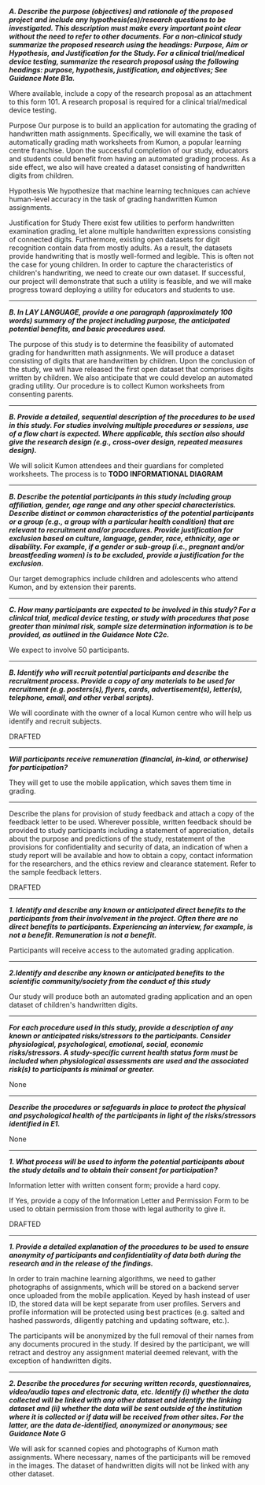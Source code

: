 ***A. Describe the purpose (objectives) and rationale of the proposed project and include any hypothesis(es)/research questions to be investigated. This description must make every important point clear without the need to refer to other documents. For a non-clinical study summarize the proposed research using the headings: Purpose, Aim or Hypothesis, and Justification for the Study.   For a clinical trial/medical device testing, summarize the research proposal using the following headings: purpose, hypothesis, justification, and objectives;  See Guidance Note B1a.***

Where available, include a copy of the research proposal as an attachment to this form 101.  A research proposal is required for a clinical trial/medical device testing.

Purpose
Our purpose is to build an application for automating the grading of handwritten math assignments. Specifically, we will examine the task of automatically grading math worksheets from Kumon, a popular learning centre franchise. Upon the successful completion of our study, educators and students could benefit from having an automated grading process. As a side effect, we also will have created a dataset consisting of handwritten digits from children.

Hypothesis
We hypothesize that machine learning techniques can achieve human-level accuracy in the task of grading handwritten Kumon assignments.

Justification for Study
There exist few utilities to perform handwritten examination grading, let alone multiple handwritten expressions consisting of connected digits. Furthermore, existing open datasets for digit recognition contain data from mostly adults. As a result, the datasets provide handwriting that is mostly well-formed and legible. This is often not the case for young children. In order to capture the characteristics of children's handwriting, we need to create our own dataset. If successful, our project will demonstrate that such a utility is feasible, and we will make progress toward deploying a utility for educators and students to use.

---

***B. In LAY LANGUAGE, provide a one paragraph (approximately 100 words) summary of the project including purpose, the anticipated potential benefits, and basic procedures used.***

The purpose of this study is to determine the feasibility of automated grading for handwritten math assignments. We will produce a dataset consisting of digits that are handwritten by children. Upon the conclusion of the study, we will have released the first open dataset that comprises digits written by children. We also anticipate that we could develop an automated grading utility. Our procedure is to collect Kumon worksheets from consenting parents.

---

***B. Provide a detailed, sequential description of the procedures to be used in this study.  For studies involving multiple procedures or sessions, use of a flow chart is expected.  Where applicable, this section also should give the research design (e.g., cross-over design, repeated measures design).***

We will solicit Kumon attendees and their guardians for completed worksheets. The process is to **TODO INFORMATIONAL DIAGRAM**

---

***B. Describe the potential participants in this study including group affiliation, gender, age range and any other special characteristics.  Describe distinct or common characteristics of the potential participants or a group (e.g., a group with a particular health condition) that are relevant to recruitment and/or procedures.   Provide justification for exclusion based on culture, language, gender, race, ethnicity, age or disability.  For example, if a gender or sub-group (i.e., pregnant and/or breastfeeding women) is to be excluded, provide a justification for the exclusion.***

Our target demographics include children and adolescents who attend Kumon, and by extension their parents.

---

***C. How many participants are expected to be involved in this study?  For a clinical trial, medical device testing, or study with procedures that pose greater than minimal risk, sample size determination information is to be provided, as outlined in the Guidance Note C2c.***

We expect to involve 50 participants.

---

***B. Identify who will recruit potential participants and describe the recruitment process. 
Provide a copy of any materials to be used for recruitment (e.g. posters(s), flyers, cards, advertisement(s), letter(s), telephone, email, and other verbal scripts).***

We will coordinate with the owner of a local Kumon centre who will help us identify and recruit subjects.

DRAFTED

---

***Will participants receive remuneration (financial, in-kind, or otherwise) for participation?***

They will get to use the mobile application, which saves them time in grading.

---

Describe the plans for provision of study feedback and attach a copy of the feedback letter to be used.  Wherever possible, written feedback should be provided to study participants including a statement of appreciation, details about the purpose and predictions of the study, restatement of the provisions for confidentiality and security of data, an indication of when a study report will be available and how to obtain a copy, contact information for the researchers, and the ethics review and clearance statement. Refer to the sample feedback letters.

DRAFTED

---

***1. Identify and describe any known or anticipated direct benefits to the participants from their involvement in the project.  Often there are no direct benefits to participants.  Experiencing an interview, for example, is not a benefit.  Remuneration is not a benefit.***

Participants will receive access to the automated grading application.

---

***2.Identify and describe any known or anticipated benefits to the scientific community/society from the conduct of this study***

Our study will produce both an automated grading application and an open dataset of children's handwritten digits.

---

***For each procedure used in this study, provide a description of any known or anticipated risks/stressors to the participants. Consider physiological, psychological, emotional, social, economic risks/stressors. A study-specific current health status form must be included when physiological assessments are used and the associated risk(s) to participants is minimal or greater.***

None

---

***Describe the procedures or safeguards in place to protect the physical and psychological health of the participants in light of the risks/stressors identified in E1.***

None

---

***1. What process will be used to inform the potential participants about the study details and to obtain their consent for participation?***

Information letter with written consent form; provide a hard copy.

If Yes, provide a copy of the Information Letter and Permission Form to be used to obtain permission from those with legal authority to give it. 

DRAFTED

---

***1. Provide a detailed explanation of the procedures to be used to ensure anonymity of participants and confidentiality of data both during the research and in the release of the findings.***


In order to train machine learning algorithms, we need to gather photographs of assignments, which will be stored on a backend server once uploaded from the mobile application. Keyed by hash instead of user ID, the stored data will be kept separate from user profiles. Servers and profile information will be protected using best practices (e.g. salted and hashed passwords, diligently patching and updating software, etc.).

The participants will be anonymized by the full removal of their names from any documents procured in the study. If desired by the participant, we will retract and destroy any assignment material deemed relevant, with the exception of handwritten digits.

---

***2. Describe the procedures for securing written records, questionnaires, video/audio tapes and electronic data, etc.  Identify (i) whether the data collected will be linked with any other dataset and identify the linking dataset and (ii) whether the data will be sent outside of the institution where it is collected or if data will be received from other sites.  For the latter, are the data de-identified, anonymized or anonymous; see Guidance Note G***

We will ask for scanned copies and photographs of Kumon math assignments. Where necessary, names of the participants will be removed in the images. The dataset of handwritten digits will not be linked with any other dataset.

